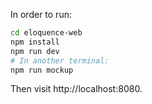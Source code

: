 In order to run:

```bash
cd eloquence-web
npm install
npm run dev
# In another terminal:
npm run mockup
```

Then visit http://localhost:8080.
